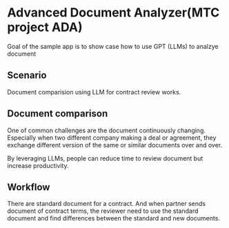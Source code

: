 # Advanced Document Analyzer(MTC project ADA)

Goal of the sample app is to show case how to use GPT (LLMs) to analzye document

## Scenario

Document comparision using LLM for contract review works.

## Document comparison

One of common challenges are the document continuously changing. Especially when two different company making a deal or agreement, they exchange different version of the same or similar documents over and over.

By leveraging LLMs, people can reduce time to review document but increase productivity.

## Workflow

There are standard document for a contract. And when partner sends document of contract terms, the reviewer need to use the standard document and find differences between the standard and new documents.


